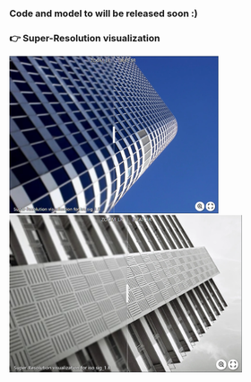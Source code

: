 ### Code and model to will be released soon :)

### :point_right: Super-Resolution visualization
[<img src="assert/urban_05.png" height="280px["/>](https://imgsli.com/Mjc0NjUz) [<img src="assert/urban_91.png" height="280px["/>](https://imgsli.com/Mjc0NjUy)

